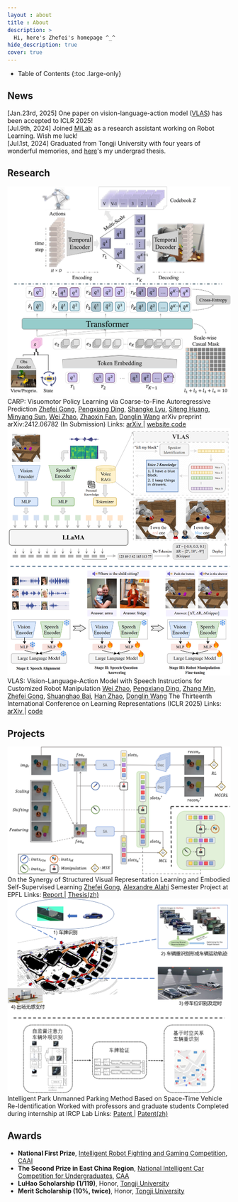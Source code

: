 ```yaml
---
layout : about 
title : About
description: >
  Hi, here's Zhefei's homepage ^_^
hide_description: true
cover: true
---
```


<!--************************************************************************************************-->

<!--author-->

<!--************************************************************************************************-->

- Table of Contents
{:toc .large-only}

<!--************************************************************************************************-->
## News
<div class="news-container">
  
  <!-- <div class="news-year">2024</div> -->

  <div class="news-item">
    <span class="news-date">[Jan.23rd, 2025]</span>
    <span class="news-content"> 
    One paper on vision-language-action model (<a href='https://openreview.net/pdf?id=K4FAFNRpko'>VLAS</a>) has been accepted to ICLR 2025!
    </span>
  </div>

  <div class="news-item">
    <span class="news-date">[Jul.9th, 2024]</span>
    <span class="news-content"> Joined <a href='https://milab.westlake.edu.cn/'>MiLab</a> as a research assistant working on Robot Learning. 
    Wish me luck!
    </span>
  </div>
  
  <div class="news-item">
    <span class="news-date">[Jul.1st, 2024]</span>
    <span class="news-content"> Graduated from Tongji University with four years of wonderful memories, and 
    <a href='https://drive.google.com/file/d/14F0JhJal6xMuzaZatx5il6MBJ4PajbbO/view?usp=drive_link'>here</a>'s my undergrad thesis.
    </span>
  </div>
  
  <!-- <div class="news-item">
    <span class="news-date">[2024-05]</span>
    <a href="#">Impact of ChatGPT in AI review (co-authored paper) is accepted at ICML 2024 (oral).</a>
  </div>
  <div class="news-item">
    <span class="news-date">[2024-03]</span>
    <a href="#">New York Times opinion on AI-generated articles (co-authored manuscript).</a>
  </div>
  <div class="news-item">
    <span class="news-date">[2024-01]</span>
    <a href="#">New study on off-label and off-guideline cancer therapy usage is accepted in Cell Reports Medicine.</a>
  </div>
  <div class="news-year">2023</div>
  <div class="news-item">
    <span class="news-date">[2023-12]</span>
    <a href="#">New study on resilience to Alzheimer's disease is published in Frontiers in Neuroscience.</a>
  </div>
  <div class="news-item">
    <span class="news-date">[2023-11]</span>
    <a href="#">Flash talk at Stanford Pathology (Video).</a>
  </div>
  <div class="news-item">
    <span class="news-date">[2023-10]</span>
    <a href="#">Huang et al. invited commentary on resilience to AD is published in Neuroscience Insights.</a>
  </div>
  <div class="news-item">
    <span class="news-date">[2023-09]</span>
    <a href="#">Visual-language AI for pathology is featured on Nature Medicine September 2023 cover story.</a>
  </div>
  <div class="news-item">
    <span class="news-date">[2023-08]</span>
    <a href="#">Huang, Bianchi et al. Visual-language AI for pathology is published in Nature Medicine.</a>
  </div>
  <div class="news-item">
    <span class="news-date">[2023-05]</span>
    <a href="#">Huang et al. Brain proteomic analysis is published in Nature Communications.</a>
  </div>
  <div class="news-item">
    <span class="news-date">[2023-03]</span>
    <a href="#">nuclei.io is spotlighted in the Stanford Catalyst 2023 cohort (News).</a>
  </div>
  <div class="news-item">
    <span class="news-date">[2023-01]</span>
    <a href="#">Huang et al. Multi-modal pathology imaging analysis is published in NPJ (Nature Partner Journals) Precision Oncology.</a>
  </div> -->

</div>

<!--************************************************************************************************-->
## Research

<!-- CARP -->
<div class="publication">
  <!-- SHOWCASE -->
  <div class="pub-image">
    <img src="/assets/publications/carp_frame.png" alt="CARP">
  </div>
  <!-- INFORMATION -->
  <div class="pub-info">
    <!-- Title -->
    <span class="bold-title">CARP: Visuomotor Policy Learning via Coarse-to-Fine Autoregressive Prediction</span>
    <!-- Authors -->
    <span class="pub-authors">
    <a href="/"><span class="bold-light">Zhefei Gong</span></a>, 
    <a href="https://dingpx.github.io/">Pengxiang Ding</a>, 
    <a href="/">Shangke Lyu</a>, 
    <a href="https://kyonhuang.top/">Siteng Huang</a>, 
    <a href="/">Minyang Sun</a>, 
    <a href="/">Wei Zhao</a>, 
    <a href="https://zhaoxinf.github.io/">Zhaoxin Fan</a>, 
    <a href="https://en.westlake.edu.cn/faculty/donglin-wang.html">Donglin Wang</a>
    </span>
    <!-- Info -->
    <span class="bold-italic">arXiv preprint arXiv:2412.06782 (In Submission)</span>
    <!-- Link -->
    <span class="pub-links">Links:
    <!-- <a href="/">
      <span class="bold-light">TBD</span>
    </a> -->
    <a href="https://arxiv.org/abs/2412.06782">
      <span class="bold-light">arXiv</span>
    </a> | 
    <a href="https://carp-robot.github.io/">
      <span class="bold-light">website</span>
    </a>
    <a href="https://github.com/ZhefeiGong/carp">
      <span class="bold-light">code</span>
    </a>
    </span>
  </div>
</div>

<!-- VLAS -->
<div class="publication">
  <!-- SHOWCASE -->
  <div class="pub-image">
    <img src="/assets/publications/vlas_frame.png" alt="VLAS">
  </div>
  <!-- INFORMATION -->
  <div class="pub-info">
    <!-- Title -->
    <span class="bold-title">VLAS: Vision-Language-Action Model with Speech Instructions for Customized Robot Manipulation</span>
    <!-- Authors -->
    <span class="pub-authors">
    <a href="/">Wei Zhao</a>, 
    <a href="https://dingpx.github.io/">Pengxiang Ding</a>, 
    <a href="/">Zhang Min</a>, 
    <a href="/"><span class="bold-light">Zhefei Gong</span></a>, 
    <a href="https://baishuanghao.github.io/">Shuanghao Bai</a>, 
    <a href="https://h-zhao1997.github.io/">Han Zhao</a>, 
    <a href="https://en.westlake.edu.cn/faculty/donglin-wang.html">Donglin Wang</a>
    </span>
    <!-- Info -->
    <span class="bold-italic">The Thirteenth International Conference on Learning Representations (ICLR 2025)</span>
    <!-- Link -->
    <span class="pub-links">Links:
    <a href="https://arxiv.org/abs/2502.13508">
      <span class="bold-light">arXiv</span>
    </a> | 
    <a href="https://github.com/whichwhichgone/VLAS">
      <span class="bold-light">code</span>
    </a>
    </span>
  </div>
</div>

<!-- Next Research Publication -->


<!--************************************************************************************************-->
## Projects

<!-- Manipulation Consistency -->
<div class="publication">
  <!-- SHOWCASE -->
  <div class="pub-image">
    <img src="/assets/publications/SlotMaCo_frame.png" alt="Manipulation-Consistency"> 
  </div>
  <!-- INFORMATION -->
  <div class="pub-info">
    <!-- Title -->
    <span class="bold-title">On the Synergy of Structured Visual Representation Learning and Embodied Self-Supervised Learning</span>
    <!-- Authors -->
    <span class="pub-authors">
    <a href="/"><span class="bold-light">Zhefei Gong</span></a>, 
    <a href="https://scholar.google.com/citations?user=UIhXQ64AAAAJ&hl=en">Alexandre Alahi</a>
    </span>
    <!-- Info -->
    <span class="bold-italic">Semester Project at EPFL</span>
    <!-- Link -->
    <span class="pub-links">Links:
    <a href="https://drive.google.com/file/d/1KNuARoVHr2YTLLI7xYFpCStODf1jF1Pa/view?usp=sharing">
      <span class="bold-light">Report</span>
    </a> | 
    <a href="https://drive.google.com/file/d/14F0JhJal6xMuzaZatx5il6MBJ4PajbbO/view?usp=drive_link">
      <span class="bold-light">Thesis(zh)</span>
    </a>
    </span>
  </div>
</div>

<!-- Ve-Re-Id Patent -->
<div class="publication">
  <!-- SHOWCASE -->
  <div class="pub-image">
    <img src="/assets/publications/ve_reid.png" alt="Vehicle-ReIdentification">
  </div>
  <!-- INFORMATION -->
  <div class="pub-info">
    <!-- Title -->
    <span class="bold-title">Intelligent Park Unmanned Parking Method Based on Space-Time Vehicle Re-Identification</span>
    <!-- Authors -->
    <span class="pub-authors">Worked with professors and graduate students</span>
    <!-- Info -->
    <span class="bold-italic">Completed during internship at IRCP Lab</span>
    <!-- Link -->
    <span class="pub-links">Links: 
    <a href="https://patents.google.com/patent/CN116343522B/en?oq=CN+116343522+B">
      <span class="bold-light">Patent</span>
    </a> | 
    <a href="https://drive.google.com/file/d/1eofhNzxGqa-PXgc0ou0QMJjxILFHGYiK/view?usp=drive_link">
      <span class="bold-light">Patent(zh)</span>
    </a> 
    </span>
  </div>
</div>

<!-- Next Research Project -->


<!--************************************************************************************************-->
## Awards

* **National First Prize**, [Intelligent Robot Fighting and Gaming Competition](http://www.robo-maker.org/), [CAAI](https://en.caai.cn/)
* **The Second Prize in East China Region**, [National Intelligent Car Competition for Undergraduates](https://www.smartcar.zone/), [CAA](http://en.caa.org.cn/)
* **LuHao Scholarship (1/119)**, Honor, [Tongji University](https://en.tongji.edu.cn/p/#/)
* **Merit Scholarship (10%, twice)**, Honor, [Tongji University](https://en.tongji.edu.cn/p/#/)


<!--************************************************************************************************-->
<div style="display:none">
<a href="https://clustrmaps.com/site/1bz34" title="Visit tracker">
<img src="//clustrmaps.com/map_v2.png?cl=080808&w=a&t=n&d=Ad3TviOqDHsVtOCYhcgps89JxsZQA9CUrbaly3rhfLM&co=ffffff&ct=808080" />
</a>
</div>
